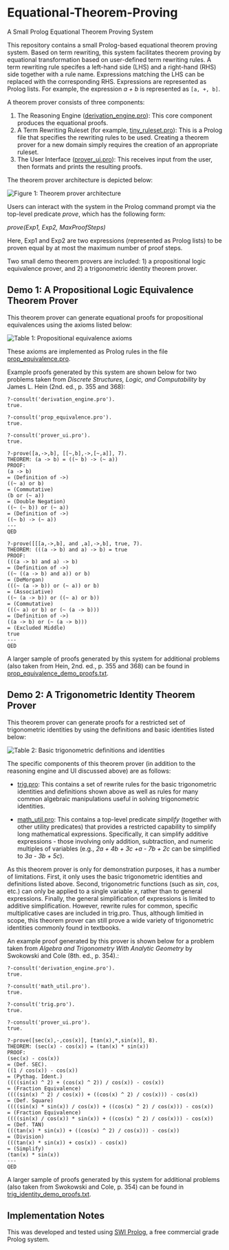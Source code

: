 # Equational-Theorem-Proving
A Small Prolog Equational Theorem Proving System

This repository contains a small Prolog-based equational theorem proving system. Based on term rewriting, this system facilitates theorem proving by equational transformation based on user-defined term rewriting rules. A term rewriting rule specifes a left-hand side (LHS) and a right-hand (RHS) side together with a rule name. Expressions matching the LHS can be replaced with the corresponding RHS. Expressions are represented as Prolog lists. For example, the expression *a + b* is represented as `[a, +, b]`.

A theorem prover consists of three components:

1. The Reasoning Engine ([derivation_engine.pro](./derivation_engine.pro)): This core component produces the equational proofs.
2. A Term Rewriting Ruleset (for example, [tiny_ruleset.pro](./tiny_ruleset.pro)): This is a Prolog file that specifies the rewriting rules to be used. Creating a theorem prover for a new domain simply requires the creation of an appropriate ruleset.
3. The User Interface ([prover_ui.pro](./prover_ui.pro)): This receives input from the user, then formats and prints the resulting proofs.

The theorem prover architecture is depicted below:

![Figure 1: Theorem prover architecture](./images/prover-architecture.jpg "Theorem prover architecture")

Users can interact with the system in the Prolog command prompt via the top-level predicate *prove*, which has the following form:

*prove(Exp1, Exp2, MaxProofSteps)*

Here, Exp1 and Exp2 are two expressions (represented as Prolog lists) to be proven equal by at most the maximum number of proof steps.

Two small demo theorem provers are included: 1) a propositional logic equivalence prover, and 2) a trigonometric identity theorem prover.

## Demo 1: A Propositional Logic Equivalence Theorem Prover
This theorem prover can generate equational proofs for propositional equivalences using the axioms listed below:

![Table 1: Propositional equivalence axioms](./images/prop-equivalences.jpg "Propositional equivalence axioms")

These axioms are implemented as Prolog rules in the file [prop_equivalence.pro](./prop_equivalence.pro). 

Example proofs generated by this system are shown below for two problems taken from *Discrete Structures, Logic, and Computability* by James L. Hein (2nd. ed., p. 355 and 368):

```
?-consult('derivation_engine.pro').
true. 
 
?-consult('prop_equivalence.pro').
true. 
 
?-consult('prover_ui.pro').
true. 
 
?-prove([a,->,b], [[~,b],->,[~,a]], 7).
THEOREM: (a -> b) = ((~ b) -> (~ a))
PROOF:
(a -> b)
= (Definition of ->)
((~ a) or b)
= (Commutative)
(b or (~ a))
= (Double Negation)
((~ (~ b)) or (~ a))
= (Definition of ->)
((~ b) -> (~ a))
---
QED
 
?-prove([[[a,->,b], and ,a],->,b], true, 7).
THEOREM: (((a -> b) and a) -> b) = true
PROOF:
(((a -> b) and a) -> b)
= (Definition of ->)
((~ ((a -> b) and a)) or b)
= (DeMorgan)
(((~ (a -> b)) or (~ a)) or b)
= (Associative)
((~ (a -> b)) or ((~ a) or b))
= (Commutative)
(((~ a) or b) or (~ (a -> b)))
= (Definition of ->)
((a -> b) or (~ (a -> b)))
= (Excluded Middle)
true
---
QED
```

A larger sample of proofs generated by this system for additional problems (also taken from Hein, 2nd. ed., p. 355 and 368) can be found in [prop_equivalence_demo_proofs.txt](./prop_equivalence_demo_proofs.txt).

## Demo 2: A Trigonometric Identity Theorem Prover
This theorem prover can generate proofs for a restricted set of trigonometric identities by using the definitions and basic identities listed below:

![Table 2: Basic trigonometric definitions and identities](./images/trig-rules.jpg "Basic trigonometric definitions and identities")

The specific components of this theorem prover (in addition to the reasoning engine and UI discussed above) are as follows:

* [trig.pro](./trig.pro): This contains a set of rewrite rules for the basic trigonometric identities and definitions shown above as well as rules for many common algebraic manipulations useful in solving trigonometric identities.
  
* [math_util.pro](./math_util.pro): This contains a top-level predicate *simplify* (together with other utility predicates) that provides a restricted capability to simplify long mathematical expressions. Specifically, it can simplify additive expressions - those involving only addition, subtraction, and numeric multiples of variables (e.g., *2a + 4b + 3c +a - 7b + 2c* can be simplified to *3a - 3b + 5c*).

As this theorem prover is only for demonstration purposes, it has a number of limitations. First, it only uses the basic trigonometric identities and definitions listed above. Second, trigonometric functions (such as *sin*, *cos*, etc.) can only be applied to a single variable *x*, rather than to general expressions. Finally, the general simplification of expressions is limited to additive simplification. However, rewrite rules for common, specific multiplicative cases are included in trig.pro. Thus, although limitied in scope, this theorem prover can still prove a wide variety of trigonometric identities commonly found in textbooks.

An example proof generated by this prover is shown below for a problem taken from *Algebra and Trigonometry With Analytic Geometry* by Swokowski and Cole (8th. ed., p. 354).:

```
?-consult('derivation_engine.pro').
true. 

?-consult('math_util.pro').
true. 
 
?-consult('trig.pro').
true. 
 
?-consult('prover_ui.pro').
true. 

?-prove([sec(x),-,cos(x)], [tan(x),*,sin(x)], 8).
THEOREM: (sec(x) - cos(x)) = (tan(x) * sin(x))
PROOF:
(sec(x) - cos(x))
= (Def. SEC).
((1 / cos(x)) - cos(x))
= (Pythag. Ident.)
((((sin(x) ^ 2) + (cos(x) ^ 2)) / cos(x)) - cos(x))
= (Fraction Equivalence)
((((sin(x) ^ 2) / cos(x)) + ((cos(x) ^ 2) / cos(x))) - cos(x))
= (Def. Square)
((((sin(x) * sin(x)) / cos(x)) + ((cos(x) ^ 2) / cos(x))) - cos(x))
= (Fraction Equivalence)
((((sin(x) / cos(x)) * sin(x)) + ((cos(x) ^ 2) / cos(x))) - cos(x))
= (Def. TAN)
(((tan(x) * sin(x)) + ((cos(x) ^ 2) / cos(x))) - cos(x))
= (Division)
(((tan(x) * sin(x)) + cos(x)) - cos(x))
= (Simplify)
(tan(x) * sin(x))
---
QED
```

A larger sample of proofs generated by this system for additional problems (also taken from Swokowski and Cole, p. 354) can be found in [trig_identity_demo_proofs.txt](./trig_identity_demo_proofs.txt).

## Implementation Notes
This was developed and tested using [SWI Prolog](https://www.swi-prolog.org/), a free commercial grade Prolog system.

